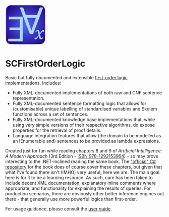 ﻿![SCFirstOrderLogic Icon](src/SCFirstOrderLogic.png)

# SCFirstOrderLogic

Basic but fully documented and extensible [first-order logic](https://en.wikipedia.org/wiki/First-order_logic) implementations. Includes:

* Fully XML-documented implementations of both raw and CNF sentence representation.
* Fully XML-documented sentence formatting logic that allows for (customisable) unique labelling of standardised variables and Skolem functions across a set of sentences.
* Fully XML-documented knowledge base implementations that, while using very simple versions of their respective algorithms, do expose properties for the retrieval of proof details.
* Language integration features that allow (the domain to be modelled as an IEnumerable<T> and) sentences to be provided as lambda expressions.

Created just for fun while reading chapters 8 and 9 of _Artificial Intelligence: A Modern Approach_ (3rd Edition - [ISBN 978-1292153964](https://www.google.com/search?q=isbn+978-1292153964)) - so may prove interesting to the .NET-inclined reading the same book.
The ["official" C# repository](https://github.com/aimacode/aima-csharp/tree/master/aima-csharp) for the book does of course cover these chapters, but given that what I've found there isn't (IMHO) very useful, here we are.
The main goal here is for it to be a learning resource. As such, care has been taken to include decent XML documentation, explanatory inline comments where appropriate, and functionality for explaining the results of queries.
For production scenarios, there are obviously other better inference engines out there - that generally use more powerful logics than first-order.

For usage guidance, please consult the [user guide](./docs/user-guide).
